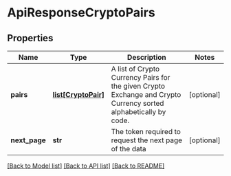 # ApiResponseCryptoPairs

## Properties
Name | Type | Description | Notes
------------ | ------------- | ------------- | -------------
**pairs** | [**list[CryptoPair]**](CryptoPair.md) | A list of Crypto Currency Pairs for the given Crypto Exchange and Crypto Currency sorted alphabetically by code. | [optional] 
**next_page** | **str** | The token required to request the next page of the data | [optional] 

[[Back to Model list]](../README.md#documentation-for-models) [[Back to API list]](../README.md#documentation-for-api-endpoints) [[Back to README]](../README.md)


